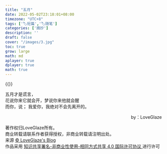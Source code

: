 ```yaml
---
title: "五月"
date: 2022-05-02T23:18:01+08:00
timezone: "UTC+8"
tags: ['🏷️短篇','🏷️随笔']
categories: ['摘抄']
description: ''
draft: false
cover: "/images/3.jpg"
toc: true
grow: large
math: md
aplayer: true
dplayer: true
math: true
---
```

{{<aplayer url="https://www.onlo.me/d/bolg/music/房东的猫 - 云烟成雨.flac"
name="云烟成雨"
artist="房东的猫"
cover="https://www.onlo.me/d/bolg/img/500.jpg"
lrc="https://www.onlo.me/d/bolg/music/云烟成雨-房东的猫.lrc"
lrcType="3">}}

  五月才是谎言，      
花说你来它就会开，梦说你来他就会醒  
而你，说； 我爱你，我绝对不会先离开的。       

<p align=right>by：LoveGlaze</p>

<div>
<div> 著作权归LoveGlaze所有。</div>
<div> 商业转载请联系作者获得授权，非商业转载请注明出处。</div>    
<div>来源 <a target="_blank" href="lovekevin.top"> © LoveGlaze's Blog </a></div>  

 <div class="copyright-text">作品采用 <a class="text-decoration-none" target="_blank" href="https://creativecommons.org/licenses/by/4.0/deed.zh">
 知识共享署名-非商业性使用-相同方式共享 4.0 国际许可协议 </a>进行许可 </div></div>